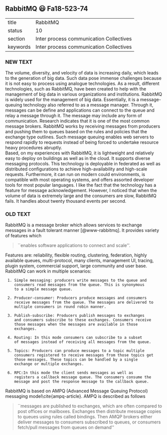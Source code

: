 ## RabbitMQ   :smiley: Fa18-523-74


|          |                                         |
| -------- | --------------------------------------- |
| title    | RabbitMQ                                | 
| status   | 10                                      |
| section  | Inter process communication Collectives |
| keywords | Inter process communication Collectives |



### NEW TEXT
The volume, diversity, and velocity of data is increasing daily, which leads to the generation of big data. Such data pose immense challenges because it is not easy to process using analogue technologies. As a result, different technologies, such as RabbitMQ, have been created to help with the management of big data in various organizations and institutions. 
	RabbitMQ is widely used for the management of big data. Essentially, it is a message-queuing technology also referred to as a message manager. Through it, messages can be define and applications can connect to the queue and relay a message through it. The message may include any form of communication. Research indicates that it is one of the most common message brokers. RabbitMQ works by receiving messages from producers and pushing them to queues based on the rules and policies that the exchange type outlines. Such message queuing enables web servers to respond rapidly to requests instead of being forced to undertake resource heavy procedures abruptly.       
	Based, on my experiences with RabbitMQ, it is lightweight and relatively easy to deploy on buildings as well as in the cloud. It supports diverse messaging protocols. This technology is deployable in federated as well as distributed configurations to achieve high-availability and high-scale requests. Furthermore, it can run on modern could environments, is compatible with most operating systems, and offers assorted developer tools for most popular languages. I like the fact that the technology has a feature for message acknowledgement. However, I noticed that when the volume of data is extremely large and the consumers are slow, RabbitMQ fails. It handles about twenty thousand events per second.






### OLD TEXT
RabbitMQ is a message broker which allows services to exchange
messages in a fault tolerant manner [@www-rabbitmq].  It provides
variety of features which

> ``enables software applications to connect and scale''.

Features are: reliability, flexible routing, clustering,
federation, highly available queues, multi-protocol, many clients,
management UI, tracing, plugin system, commercial support, large
community and user base. RabbitMQ can work in multiple scenarios:

     1. Simple messaging: producers write messages to the queue and
        consumers read messages from the queue. This is synonymous
        to a simple message queue.

     2. Producer-consumer: Producers produce messages and consumers
        receive messages from the queue. The messages are delivered to
        multiple consumers in round robin manner.

     3. Publish-subscribe: Producers publish messages to exchanges
        and consumers subscribe to these exchanges. Consumers receive
        those messages when the messages are available in those
        exchanges.

     4. Routing: In this mode consumers can subscribe to a subset
        of messages instead of receiving all messages from the queue.

     5. Topics: Producers can produce messages to a topic multiple
        consumers registered to receive messages from those topics get
        those messages. These topics can be handled by a single
        exchange or multiple exchanges.

     6. RPC:In this mode the client sends messages as well as
        registers a callback message queue. The consumers consume the
        message and post the response message to the callback queue.

RabbitMQ is based on AMPQ (Advanced Message Queuing Protocol)
messaging model\cite{ampq-article}.  AMPQ is described as follows

> ``messages are published to exchanges, which are often compared to
> post offices or mailboxes. Exchanges then distribute message copies
> to queues using rules called bindings. Then AMQP brokers either
> deliver messages to consumers subscribed to queues, or consumers
> fetch/pull messages from queues on demand''





